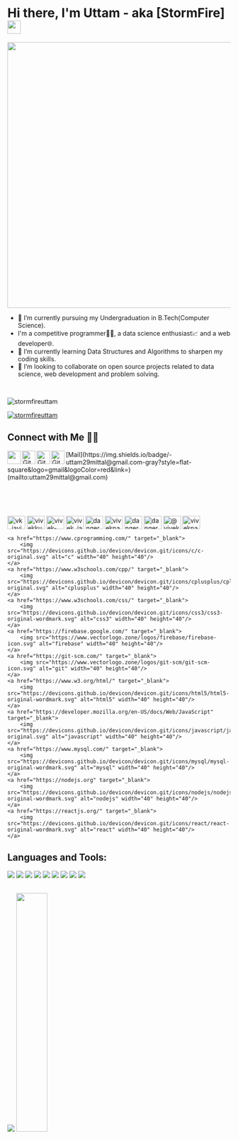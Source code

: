 # Hi there, I'm Uttam - aka [StormFire] <img src="https://media.giphy.com/media/hvRJCLFzcasrR4ia7z/giphy.gif" width="30px">

<p align="center">
    <img src="https://media.giphy.com/media/WOb8EeFziTQNE02WXs/giphy.gif"  width="600px"/>
    
- 🔭 I’m currently pursuing my Undergraduation in B.Tech(Computer Science).
- I'm a competitive programmer👨‍💻, a data science enthusiast📈 and a web developer🌐.
- 🌱 I’m currently learning Data Structures and Algorithms to sharpen my coding skills.
- 👯 I’m looking to collaborate on open source projects related to data science, web development and problem solving. 

<br/>


<p align="left"> <img src="https://komarev.com/ghpvc/?username=stormfireuttam&label=Profile%20views&color=0e75b6&style=flat" alt="stormfireuttam" /> </p>
<p align="left"> 
    <a href="https://github.com/ryo-ma/github-profile-trophy"><img src="https://github-profile-trophy.vercel.app/?username=stormfireuttam" alt="stormfireuttam" /></a> 
</p>

## Connect with Me 🤝🏻
<p>
<a href="https://www.linkedin.com/in/uttam-mittal-33a997199/"><img align="left" width="30px" src="https://cdn.jsdelivr.net/npm/simple-icons@4.0.1/icons/linkedin.svg" /></a>
<a href="https://github.com/stormfireuttam"><img align="left" alt="Github" width="30px" src="https://cdn.jsdelivr.net/npm/simple-icons@4.0.1/icons/github.svg" /></a>
<a href="https://www.codechef.com/users/uttam_2909"><img align="left" alt="Github" width="30px" src="https://cdn.jsdelivr.net/npm/simple-icons@4.0.1/icons/codechef.svg" /></a>
<a href="https://codeforces.com/profile/Uttam007"><img align="left" alt="Github" width="30px" src="https://cdn.jsdelivr.net/npm/simple-icons@4.0.1/icons/codeforces.svg" /></a>
 [Mail](https://img.shields.io/badge/-uttam29mittal@gmail.com-gray?style=flat-square&logo=gmail&logoColor=red&link=)(mailto:uttam29mittal@gmail.com)

</p>
<br/><br/><br/>

<a href="https://twitter.com/vk_javiya" target="blank"><img align="center" src="https://cdn.jsdelivr.net/npm/simple-icons@3.0.1/icons/twitter.svg" alt="vk_javiya" height="30" width="40" /></a>
<a href="https://linkedin.com/in/vivekkumar-javiya-9780681a2" target="blank"><img align="center" src="https://cdn.jsdelivr.net/npm/simple-icons@3.0.1/icons/linkedin.svg" alt="vivekkumar-javiya-9780681a2" height="30" width="40" /></a>
<a href="https://stackoverflow.com/users/vivek-javiya" target="blank"><img align="center" src="https://cdn.jsdelivr.net/npm/simple-icons@3.0.1/icons/stackoverflow.svg" alt="vivek-javiya" height="30" width="40" /></a>
<a href="https://instagram.com/vivek_javiya_" target="blank"><img align="center" src="https://cdn.jsdelivr.net/npm/simple-icons@3.0.1/icons/instagram.svg" alt="vivek_javiya_" height="30" width="40" /></a>
<a href="https://www.codechef.com/users/dangerous_07" target="blank"><img align="center" src="https://cdn.jsdelivr.net/npm/simple-icons@3.1.0/icons/codechef.svg" alt="dangerous_07" height="30" width="40" /></a>
<a href="https://www.hackerrank.com/vivekpatel7202" target="blank"><img align="center" src="https://cdn.jsdelivr.net/npm/simple-icons@3.0.1/icons/hackerrank.svg" alt="vivekpatel7202" height="30" width="40" /></a>
<a href="https://codeforces.com/profile/dangerous_007" target="blank"><img align="center" src="https://cdn.jsdelivr.net/npm/simple-icons@3.0.1/icons/codeforces.svg" alt="dangerous_007" height="30" width="40" /></a>
<a href="https://www.leetcode.com/dangerous_007" target="blank"><img align="center" src="https://cdn.jsdelivr.net/npm/simple-icons@3.0.1/icons/leetcode.svg" alt="dangerous_007" height="30" width="40" /></a>
<a href="https://www.hackerearth.com/@vivekpatel7202" target="blank"><img align="center" src="https://cdn.jsdelivr.net/npm/simple-icons@3.0.1/icons/hackerearth.svg" alt="@vivekpatel7202" height="30" width="40" /></a>
<a href="https://auth.geeksforgeeks.org/user/vivekpatel7202" target="blank"><img align="center" src="https://cdn.jsdelivr.net/npm/simple-icons@3.0.1/icons/geeksforgeeks.svg" alt="vivekpatel7202" height="30" width="40" /></a>
</p>


<p align="left"> 
    
    <a href="https://www.cprogramming.com/" target="_blank"> 
        <img src="https://devicons.github.io/devicon/devicon.git/icons/c/c-original.svg" alt="c" width="40" height="40"/> 
    </a> 
    <a href="https://www.w3schools.com/cpp/" target="_blank"> 
        <img src="https://devicons.github.io/devicon/devicon.git/icons/cplusplus/cplusplus-original.svg" alt="cplusplus" width="40" height="40"/> 
    </a> 
    <a href="https://www.w3schools.com/css/" target="_blank"> 
        <img src="https://devicons.github.io/devicon/devicon.git/icons/css3/css3-original-wordmark.svg" alt="css3" width="40" height="40"/> 
    </a> 
    <a href="https://firebase.google.com/" target="_blank"> 
        <img src="https://www.vectorlogo.zone/logos/firebase/firebase-icon.svg" alt="firebase" width="40" height="40"/> 
    </a> 
    <a href="https://git-scm.com/" target="_blank"> 
        <img src="https://www.vectorlogo.zone/logos/git-scm/git-scm-icon.svg" alt="git" width="40" height="40"/> 
    </a>  
    <a href="https://www.w3.org/html/" target="_blank"> 
        <img src="https://devicons.github.io/devicon/devicon.git/icons/html5/html5-original-wordmark.svg" alt="html5" width="40" height="40"/> 
    </a> 
    <a href="https://developer.mozilla.org/en-US/docs/Web/JavaScript" target="_blank"> 
        <img src="https://devicons.github.io/devicon/devicon.git/icons/javascript/javascript-original.svg" alt="javascript" width="40" height="40"/> 
    </a> 
    <a href="https://www.mysql.com/" target="_blank"> 
        <img src="https://devicons.github.io/devicon/devicon.git/icons/mysql/mysql-original-wordmark.svg" alt="mysql" width="40" height="40"/> 
    </a> 
    <a href="https://nodejs.org" target="_blank"> 
        <img src="https://devicons.github.io/devicon/devicon.git/icons/nodejs/nodejs-original-wordmark.svg" alt="nodejs" width="40" height="40"/> 
    </a> 
    <a href="https://reactjs.org/" target="_blank"> 
        <img src="https://devicons.github.io/devicon/devicon.git/icons/react/react-original-wordmark.svg" alt="react" width="40" height="40"/> 
    </a> 
</p>



 ## Languages and Tools:
<p>
    <img src="https://img.shields.io/badge/java-%23ED8B00.svg?&style=for-the-badge&logo=java&logoColor=white" />
    <img src="https://img.shields.io/badge/python%20-%2314354C.svg?&style=for-the-badge&logo=python&logoColor=white" />
    <img src="https://img.shields.io/badge/javascript%20-%23323330.svg?&style=for-the-badge&logo=javascript&logoColor=%23F7DF1E" />
    <img src="https://img.shields.io/badge/node.js%20-%2343853D.svg?&style=for-the-badge&logo=node.js&logoColor=white" />
    <img src="https://img.shields.io/badge/html5%20-%23E34F26.svg?&style=for-the-badge&logo=html5&logoColor=white" />
    <img src="https://img.shields.io/badge/css3%20-%231572B6.svg?&style=for-the-badge&logo=css3&logoColor=white" /> 
    <img src="https://img.shields.io/badge/react%20-%2320232a.svg?&style=for-the-badge&logo=react&logoColor=%2361DAFB" />
    <img src="https://img.shields.io/badge/heroku%20-%23430098.svg?&style=for-the-badge&logo=heroku&logoColor=white" />
    <img src="https://img.shields.io/badge/mysql-%2300f.svg?&style=for-the-badge&logo=mysql&logoColor=white" /> <img
</p>
<br /><br />
    

<p align="left">
  <img src="https://github-readme-stats.vercel.app/api?username=stormfireuttam&show_icons=true&theme=tokyonight&line_height=48" />
  <img width="37.2%" src="https://github-readme-stats.vercel.app/api/top-langs/?username=stormfireuttam&count_private=true&theme=tokyonight">
</p>



